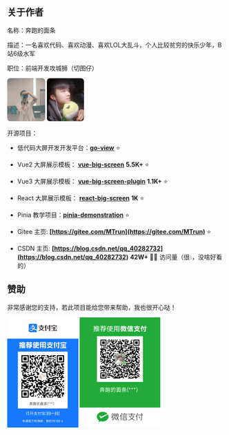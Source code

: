 ## 关于作者

名称：奔跑的面条

描述：一名喜欢代码、喜欢动漫、喜欢LOL大乱斗，个人比较贫穷的快乐少年，B站6级水军

职位：前端开发攻城狮（切图仔）

<img src="./images/p1.jpg" alt="奔跑的面条" style="height: 100px; border-radius: 7px;" />
<img src="./images/p2.jpg" alt="奔跑的面条" style="height: 100px; border-radius: 7px;" />

开源项目：

- 低代码大屏开发开发平台：**[go-view](https://gitee.com/MTrun/go-view)** ⭐

- Vue2 大屏展示模板：  **[vue-big-screen](https://gitee.com/MTrun/big-screen-vue-datav)** **5.5K+** ⭐
- Vue3 大屏展示模板： **[vue-big-screen-plugin](https://gitee.com/MTrun/vue-big-screen-plugin)** **1.1K+** ⭐
- React 大屏展示模板： **[react-big-screen](https://gitee.com/MTrun/react-big-screen)** **1K** ⭐
- Pinia 教学项目：**[pinia-demonstration](https://gitee.com/MTrun/pinia-demonstration)** ⭐
- Gitee 主页:   **[https://gitee.com/MTrun](https://gitee.com/MTrun)** ⭐
- CSDN 主页: **[https://blog.csdn.net/qq_40282732](https://blog.csdn.net/qq_40282732)** **42W+** 😶‍🌫️ 访问量（很💧，没啥好看的）


## 赞助
非常感谢您的支持，若此项目能给您带来帮助，我也很开心哒！


<img src="./images/zfb.png" alt="支付宝" style="zoom:25%;" />


<img src="./images/wx.png" alt="微信" style="zoom:25%;" />